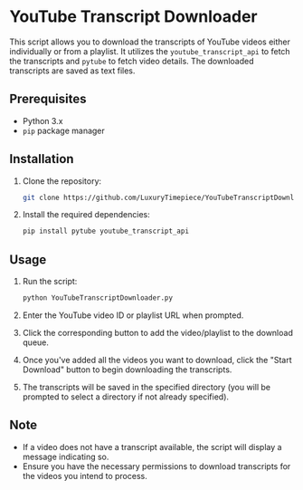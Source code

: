 # YouTube Transcript Downloader

This script allows you to download the transcripts of YouTube videos either individually or from a playlist. It utilizes the `youtube_transcript_api` to fetch the transcripts and `pytube` to fetch video details. The downloaded transcripts are saved as text files.

## Prerequisites

- Python 3.x
- `pip` package manager

## Installation

1. Clone the repository:

   ```bash
   git clone https://github.com/LuxuryTimepiece/YouTubeTranscriptDownloader.git
   ```

2. Install the required dependencies:

   ```bash
   pip install pytube youtube_transcript_api
   ```

## Usage

1. Run the script:

   ```bash
   python YouTubeTranscriptDownloader.py
   ```

2. Enter the YouTube video ID or playlist URL when prompted.
3. Click the corresponding button to add the video/playlist to the download queue.
4. Once you've added all the videos you want to download, click the "Start Download" button to begin downloading the transcripts.
5. The transcripts will be saved in the specified directory (you will be prompted to select a directory if not already specified).

## Note

- If a video does not have a transcript available, the script will display a message indicating so.
- Ensure you have the necessary permissions to download transcripts for the videos you intend to process.

